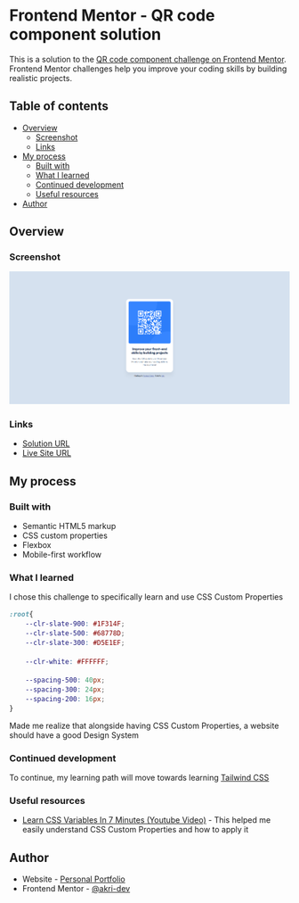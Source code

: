 # Frontend Mentor - QR code component solution

This is a solution to the [QR code component challenge on Frontend Mentor](https://www.frontendmentor.io/challenges/qr-code-component-iux_sIO_H). Frontend Mentor challenges help you improve your coding skills by building realistic projects. 

## Table of contents

- [Overview](#overview)
  - [Screenshot](#screenshot)
  - [Links](#links)
- [My process](#my-process)
  - [Built with](#built-with)
  - [What I learned](#what-i-learned)
  - [Continued development](#continued-development)
  - [Useful resources](#useful-resources)
- [Author](#author)

## Overview

### Screenshot

![](./images/screenshot.png)

### Links

- [Solution URL](https://www.frontendmentor.io/solutions/qr-code-component-using-css-custom-properties-M-Ih3e0ER3)
- [Live Site URL](https://akri-dev.github.io/frontend-mentor_qr-code-component/)

## My process

### Built with

- Semantic HTML5 markup
- CSS custom properties
- Flexbox
- Mobile-first workflow

### What I learned

I chose this challenge to specifically learn and use CSS Custom Properties

```css
:root{
    --clr-slate-900: #1F314F;
    --clr-slate-500: #68778D;
    --clr-slate-300: #D5E1EF;

    --clr-white: #FFFFFF;

    --spacing-500: 40px;
    --spacing-300: 24px;
    --spacing-200: 16px;
}
```
Made me realize that alongside having CSS Custom Properties, a website should have a good Design System

### Continued development

To continue, my learning path will move towards learning [Tailwind CSS](https://www.youtube.com/watch?v=lCxcTsOHrjo)

### Useful resources

- [Learn CSS Variables In 7 Minutes (Youtube Video)](https://www.youtube.com/watch?v=5wLrz_zUwoU) - This helped me easily understand CSS Custom Properties and how to apply it

## Author

- Website - [Personal Portfolio](https://akri-dev.github.io/av-portfolio/)
- Frontend Mentor - [@akri-dev](https://www.frontendmentor.io/profile/akri-dev)